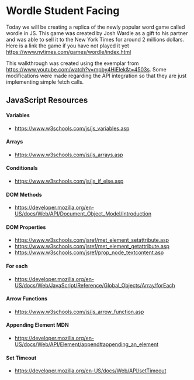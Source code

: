 # Wordle Student Facing

Today we will be creating a replica of the newly popular word game called wordle in JS. This game was created by Josh Wardle as a gift to his partner and was able to sell it to the New York Times for around 2 millions dollars. Here is a link the game if you have not played it yet https://www.nytimes.com/games/wordle/index.html

This walkthrough was created using the exemplar from https://www.youtube.com/watch?v=mpby4HiElek&t=4503s. Some modifications were made regarding the API integration so that they are just implementing simple fetch calls. 

## JavaScript Resources
#### Variables
- https://www.w3schools.com/js/js_variables.asp
#### Arrays 
- https://www.w3schools.com/js/js_arrays.asp
#### Conditionals 
- https://www.w3schools.com/js/js_if_else.asp
#### DOM Methods
- https://developer.mozilla.org/en-US/docs/Web/API/Document_Object_Model/Introduction
#### DOM Properties 
- https://www.w3schools.com/jsref/met_element_setattribute.asp
- https://www.w3schools.com/jsref/met_element_getattribute.asp
- https://www.w3schools.com/jsref/prop_node_textcontent.asp
#### For each 
- https://developer.mozilla.org/en-US/docs/Web/JavaScript/Reference/Global_Objects/Array/forEach
#### Arrow Functions
- https://www.w3schools.com/js/js_arrow_function.asp
#### Appending Element MDN
- https://developer.mozilla.org/en-US/docs/Web/API/Element/append#appending_an_element
#### Set Timeout 
- https://developer.mozilla.org/en-US/docs/Web/API/setTimeout
